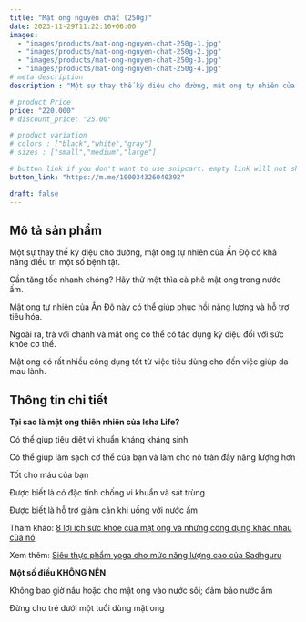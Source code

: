 ```yaml
---
title: "Mật ong nguyên chất (250g)"
date: 2023-11-29T11:22:16+06:00
images: 
  - "images/products/mat-ong-nguyen-chat-250g-1.jpg"
  - "images/products/mat-ong-nguyen-chat-250g-2.jpg"
  - "images/products/mat-ong-nguyen-chat-250g-3.jpg"
  - "images/products/mat-ong-nguyen-chat-250g-4.jpg"
# meta description
description : "Một sự thay thế kỳ diệu cho đường, mật ong tự nhiên của Ấn Độ có khả năng điều trị một số bệnh tật. https://ishalife.sadhguru.org/in/natural-honey-250gms-n"

# product Price
price: "220.000"
# discount_price: "25.00"

# product variation
# colors : ["black","white","gray"]
# sizes : ["small","medium","large"]

# button link if you don't want to use snipcart. empty link will not show button
button_link: "https://m.me/100034326040392"

draft: false
---
```

<b><h2>Mô tả sản phẩm</h2></b>

Một sự thay thế kỳ diệu cho đường, mật ong tự nhiên của Ấn Độ có khả năng điều trị một số bệnh tật.

Cần tăng tốc nhanh chóng? Hãy thử một thìa cà phê mật ong trong nước ấm.

Mật ong tự nhiên của Ấn Độ này có thể giúp phục hồi năng lượng và hỗ trợ tiêu hóa.

Ngoài ra, trà với chanh và mật ong có thể có tác dụng kỳ diệu đối với sức khỏe cơ thể.

Mật ong có rất nhiều công dụng tốt từ việc tiêu dùng cho đến việc giúp da mau lành.


<b><h2>Thông tin chi tiết</h2></b>

<b>Tại sao là mật ong thiên nhiên của Isha Life?</b>

Có thể giúp tiêu diệt vi khuẩn kháng kháng sinh

Có thể giúp làm sạch cơ thể của bạn và làm cho nó tràn đầy năng lượng hơn

Tốt cho máu của bạn

Được biết là có đặc tính chống vi khuẩn và sát trùng

Được biết là hỗ trợ giảm cân khi uống với nước ấm

Tham khảo:  [8 lợi ích sức khỏe của mật ong và những công dụng khác nhau của nó](https://translate.google.com/website?sl=auto&tl=vi&hl=vi&u=https://isha.sadhguru.org/in/en/wisdom/article/health-benefits-honey-uses)

Xem thêm: [Siêu thực phẩm yoga cho mức năng lượng cao của Sadhguru](https://translate.google.com/website?sl=auto&tl=vi&hl=vi&u=https://www.youtube.com/watch?v%3DIKN7IztwGdQ)

<b>Một số điều KHÔNG NÊN</b>

Không bao giờ nấu hoặc cho mật ong vào nước sôi; đảm bảo nước ấm

Đừng cho trẻ dưới một tuổi dùng mật ong